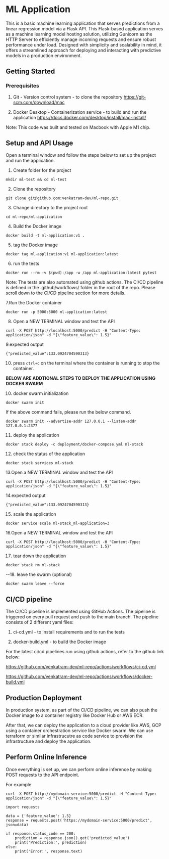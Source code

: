 # ML Application

This is a basic machine learning application that serves predictions from a linear regression model via a Flask API.
This Flask-based application serves as a machine learning model hosting solution, utilizing Gunicorn as the HTTP Server to efficiently manage incoming requests and ensure robust performance under load. Designed with simplicity and scalability in mind, it offers a streamlined approach for deploying and interacting with predictive models in a production environment.

## Getting Started

### Prerequisites

1. Git - Version control system - to clone the repository
    https://git-scm.com/download/mac


2. Docker Desktop - Containerization service - to build and run the application
   https://docs.docker.com/desktop/install/mac-install/

Note: This code was built and tested on Macbook with Apple M1 chip.

## Setup and API Usage

Open a terminal window and follow the steps below to set up the project and run the application.

1. Create folder for the project

```mkdir ml-test && cd ml-test```

2. Clone the repository

```git clone git@github.com:venkatram-dev/ml-repo.git```


3. Change directory to the project root

```cd ml-repo/ml-application```

4. Build the Docker image

```docker build -t ml-application:v1 .```

5. tag the Docker image

```docker tag ml-application:v1 ml-application:latest```

6. run the tests

```docker run --rm -v $(pwd):/app -w /app ml-application:latest pytest```

Note: The tests are also automated using github actions. The CI/CD pipeline is defined in the .github/workflows/ folder
in the root of the repo. Please scroll down to the CI/CD pipeline section for more details.

7.Run the Docker container

```docker run -p 5000:5000 ml-application:latest```

8. Open a NEW TERMINAL window and test the API

```
curl -X POST http://localhost:5000/predict -H "Content-Type: application/json" -d "{\"feature_value\": 1.5}"
```
9.expected output

```
{"predicted_value":133.0924704590313}
```

10. press `ctrl+c` on the terminal where the container is running to stop the container.


**BELOW ARE ADDTIONAL STEPS TO DEPLOY THE APPLICATION USING DOCKER SWARM**

10. docker swarm initialization

```docker swarm init```

If the above command fails, please run the below command.

```docker swarm init --advertise-addr 127.0.0.1 --listen-addr 127.0.0.1:2377```

11. deploy the application

```docker stack deploy -c deployment/docker-compose.yml ml-stack```

12. check the status of the application

```docker stack services ml-stack```

13.Open a NEW TERMINAL window and test the API

```
curl -X POST http://localhost:5000/predict -H "Content-Type: application/json" -d "{\"feature_value\": 1.5}"
```

14.expected output

```
{"predicted_value":133.0924704590313}
```

15. scale the application

```docker service scale ml-stack_ml-application=3```

16.Open a NEW TERMINAL window and test the API

```
curl -X POST http://localhost:5000/predict -H "Content-Type: application/json" -d "{\"feature_value\": 1.5}"
```

17. tear down the application

```docker stack rm ml-stack```

--18. leave the swarm (optional)

```docker swarm leave --force```

## CI/CD pipeline

The CI/CD pipeline is implemented using GitHub Actions. The pipeline is triggered on every pull request and push to the main branch. 
The pipeline consists of 2 different yaml files:

1. ci-cd.yml - to install requirements and to run the tests

2. docker-build.yml - to build the Docker image

For the latest ci/cd pipelines run using github actions, refer to the github link below:

https://github.com/venkatram-dev/ml-repo/actions/workflows/ci-cd.yml

https://github.com/venkatram-dev/ml-repo/actions/workflows/docker-build.yml


## Production Deployment

In production system, as part of the CI/CD pipeline, we can also push the Docker image to a container registry like Docker Hub or AWS ECR.

After that, we can deploy the application to a cloud provider like AWS, GCP using a container orchestration service like Docker swarm.
We can use terraform or similar infrastrucutre as code service to provision the infrastructure and deploy the application.

## Perform Online Inference
Once everything is set up, we can perform online inference by making POST requests to the API endpoint.

For example 

```
curl -X POST http://mydomain-service:5000/predict -H "Content-Type: application/json" -d "{\"feature_value\": 1.5}"
```

```
import requests

data = {'feature_value': 1.5}
response = requests.post('https://mydomain-service:5000/predict', json=data)

if response.status_code == 200:
    prediction = response.json().get('predicted_value')
    print('Prediction:', prediction)
else:
    print('Error:', response.text)
```

